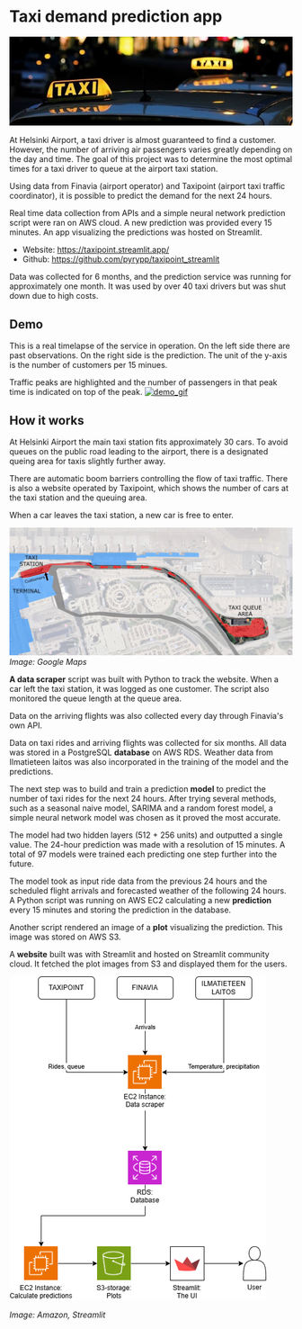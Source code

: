 # Taxi demand prediction app
![banner_image](banner.jpg)

At Helsinki Airport, a taxi driver is almost guaranteed to find a customer. However, the number of arriving air passengers varies greatly depending on the day and time. The goal of this project was to determine the most optimal times for a taxi driver to queue at the airport taxi station.

Using data from Finavia (airport operator) and Taxipoint (airport taxi traffic coordinator), it is possible to predict the demand for the next 24 hours.

Real time data collection from APIs and a simple neural network prediction script were ran on AWS cloud. A new prediction was provided every 15 minutes. An app visualizing the predictions was hosted on Streamlit. 

- Website: https://taxipoint.streamlit.app/
- Github: https://github.com/pyrypp/taxipoint_streamlit

Data was collected for 6 months, and the prediction service was running for approximately one month. It was used by over 40 taxi drivers but was shut down due to high costs.

## Demo
This is a real timelapse of the service in operation. On the left side there are past observations. On the right side is the prediction. The unit of the y-axis is the number of customers per 15 minues.

Traffic peaks are highlighted and the number of passengers in that peak time is indicated on top of the peak.
[![demo_gif](/images/demo.gif)](https://taxipoint.streamlit.app/)

## How it works
At Helsinki Airport the main taxi station fits approximately 30 cars. To avoid queues on the public road leading to the airport, there is a designated queing area for taxis slightly further away. 

There are automatic boom barriers controlling the flow of taxi traffic. There is also a website operated by Taxipoint, which shows the number of cars at the taxi station and the queuing area.

When a car leaves the taxi station, a new car is free to enter.

![map_image](/images/airport_map_3_lq.jpg)
_Image: Google Maps_

**A data scraper** script was built with Python to track the website. When a car left the taxi station, it was logged as one customer. The script also monitored the queue length at the queue area.

Data on the arriving flights was also collected every day through Finavia's own API.

Data on taxi rides and arriving flights was collected for six months. All data was stored in a PostgreSQL **database** on AWS RDS. Weather data from Ilmatieteen laitos was also incorporated in the training of the model and the predictions.

The next step was to build and train a prediction **model** to predict the number of taxi rides for the next 24 hours. After trying several methods, such as a seasonal naive model, SARIMA and a random forest model, a simple neural network model was chosen as it proved the most accurate.

The model had two hidden layers (512 + 256 units) and outputted a single value. The 24-hour prediction was made with a resolution of 15 minutes. A total of 97 models were trained each predicting one step further into the future.

The model took as input ride data from the previous 24 hours and the scheduled flight arrivals and forecasted weather of the following 24 hours. A Python script was running on AWS EC2 calculating a new **prediction** every 15 minutes and storing the prediction in the database.

Another script rendered an image of a **plot** visualizing the prediction. This image was stored on AWS S3.

A **website** built was with Streamlit and hosted on Streamlit community cloud. It fetched the plot images from S3 and displayed them for the users.

![diagram_image](/images/diagram.png)

_Image: Amazon, Streamlit_
